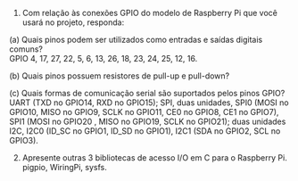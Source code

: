 1. Com relação às conexões GPIO do modelo de Raspberry Pi que você usará no projeto, responda:

(a) Quais pinos podem ser utilizados como entradas e saídas digitais comuns?  
GPIO 4, 17, 27, 22, 5, 6, 13, 26, 18, 23, 24, 25, 12, 16.

(b) Quais pinos possuem resistores de pull-up e pull-down?

(c) Quais formas de comunicação serial são suportados pelos pinos GPIO?  
UART (TXD no GPIO14, RXD no GPIO15); SPI, duas unidades, SPI0 (MOSI no GPIO10,
MISO no GPIO9, SCLK no GPIO11, CE0 no GPIO8, CE1 no GPIO7), SPI1 (MOSI no GPIO20
, MISO no GPIO19, SCLK no GPIO21); duas unidades I2C, I2C0 (ID_SC no GPIO1,
ID_SD no GPIO1), I2C1 (SDA no GPIO2, SCL no GPIO3).

2. Apresente outras 3 bibliotecas de acesso I/O em C para o Raspberry Pi.  
pigpio, WiringPi, sysfs.

